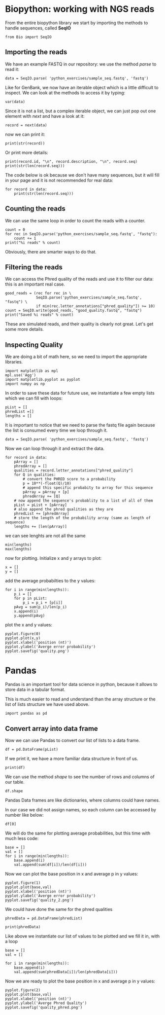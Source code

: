 # Biopython: working with NGS reads

From the entire biopython library we start by importing the methods to handle sequences, called **SeqIO**


```
from Bio import SeqIO
```

## Importing the reads

We have an example FASTQ in our repository: we use the method *parse* to read it:

```
data = SeqIO.parse( 'python_exercises/sample_seq.fastq', 'fastq')
```

Like for GenBank, we now have an iterable object which is a little difficult to inspect. We can look at the methods to access it by typing:

```
var(data)
```

Since it is not a list, but a complex iterable object, we can just pop out one element with *next* and have a look at it:

```
record = next(data)
```
now we can print it:

```
print(str(record))
```

Or print more details:

```
print(record.id, "\n", record.description, "\n", record.seq)
print(str(len(record.seq)))
```

The code below is ok because we don't have many sequences, but it will fill in your page and it is not recommended for real data:

```
for record in data:
    print(str(len(record.seq)))
```



## Counting the reads

We can use the same loop in order to count the reads with a counter.

```
count = 0
for rec in SeqIO.parse('python_exercises/sample_seq.fastq', "fastq"):
    count += 1
print("%i reads" % count)
```

Obviously, there are smarter ways to do that.


## Filtering the reads

We can access the Phred quality of the reads and use it to filter our data: this is an important real case.

```
good_reads = (rec for rec in \
              SeqIO.parse('python_exercises/sample_seq.fastq', "fastq") \
              if min(rec.letter_annotations["phred_quality"]) >= 10)
count = SeqIO.write(good_reads, "good_quality.fastq", "fastq")
print("Saved %i reads" % count)
```

These are simulated reads, and their quality is clearly not great.
Let's get some more details.

## Inspecting Quality

We are doing a bit of math here, so we need to import the appropriate libraries.
```
import matplotlib as mpl
mpl.use('Agg')
import matplotlib.pyplot as pyplot
import numpy as np
```

In order to save these data for future use, we instantiate a few empty lists which we can fill with loops:
```
pList = []
phredList =[]
lengths = []
```


It is important to notice that we need to parse the fastq file again because the list is consumed every time we loop through it.

```
data = SeqIO.parse( 'python_exercises/sample_seq.fastq', 'fastq')
```

Now we can loop through it and extract the data.
```
for record in data:
    pArray = []
    phredArray = []
    qualities = record.letter_annotations["phred_quality"]
    for Q in qualities:
        # convert the PHRED score to a probability
        p = 10**(-float(Q)/10)
        # append this specific probabity to array for this sequence
        pArray = pArray + [p] 
        phredArray += [Q]
    # now append the sequence's probablity to a list of all of them    
    pList = pList + [pArray]
    # also append the phred qualities as they are
    phredList += [phredArray]
    # store the length of the probability array (same as length of sequence)
    lengths += [len(pArray)]
```

we can see lenghts are not all the same

```
min(lengths)
max(lengths)
```

now for plotting. Initialize x and y arrays to plot:

```
x = []
y = []
```

add the average probabilties to the y values:

```
for i in range(min(lengths)):
    p_i = []
    for p in pList:
        p_i = p_i + [p[i]]
    pAvg = sum(p_i)/len(p_i)
    x.append(i)
    y.append(pAvg)
```

plot the x and y values:

```
pyplot.figure(0)
pyplot.plot(x,y)
pyplot.xlabel('position (nt)')
pyplot.ylabel('Averge error probability')
pyplot.savefig('quality.png')
```


# Pandas

Pandas is an important tool for data science in python, because it allows to store data in a tabular format.

This is much easier to read and understand than the array structure or the list of lists structure we have used above.


```
import pandas as pd
```

## Convert array into data frame

Now we can use Pandas to convert our list of lists to a data frame.

```
df = pd.DataFrame(pList)
```
If we print it, we have a more familiar data structure in front of us.

```
print(df)
```

We can use the method *shape* to see the number of rows and columns of our table.

```
df.shape
```

Pandas Data frames are like dictionaries, where columns could have names.

In our case we did not assign names, so each column can be accessed by number like below:


```
df[0]
```

We will do the same for plotting average probabilities, but this time with much less code:

```
base = []
val = []
for i in range(min(lengths)):
    base.append(i)
    val.append(sum(df[i])/len(df[i]))
```

Now we can plot the base position in x and average p in y values:

```
pyplot.figure(1)
pyplot.plot(base,val)
pyplot.xlabel('position (nt)')
pyplot.ylabel('Averge error probability')
pyplot.savefig('quality_2.png')
```


We could have done the same for the phred qualities

```
phredData = pd.DataFrame(phredList)

print(phredData)
```

Like above we instantiate our list of values to be plotted and we fill it in, with a loop

```
base = []
val = []

for i in range(min(lengths)):
    base.append(i)
    val.append(sum(phredData[i])/len(phredData[i]))
```

Now we are ready to plot the base position in x and average p in y values:

```
pyplot.figure(2)
pyplot.plot(base,val)
pyplot.xlabel('position (nt)')
pyplot.ylabel('Averge Phred Quality')
pyplot.savefig('quality_phred.png')
```

